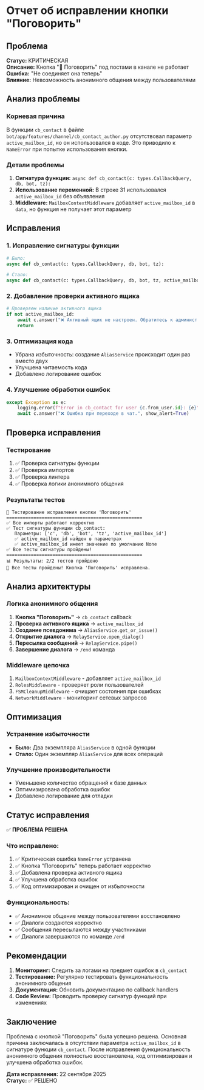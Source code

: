# Отчет об исправлении кнопки "Поговорить"

## Проблема
**Статус:** КРИТИЧЕСКАЯ  
**Описание:** Кнопка "💬 Поговорить" под постами в канале не работает  
**Ошибка:** "Не соединяет она теперь"  
**Влияние:** Невозможность анонимного общения между пользователями

## Анализ проблемы

### Корневая причина
В функции `cb_contact` в файле `bot/app/features/channel/cb_contact_author.py` отсутствовал параметр `active_mailbox_id`, но он использовался в коде. Это приводило к `NameError` при попытке использования кнопки.

### Детали проблемы
1. **Сигнатура функции:** `async def cb_contact(c: types.CallbackQuery, db, bot, tz):`
2. **Использование переменной:** В строке 31 использовался `active_mailbox_id` без объявления
3. **Middleware:** `MailboxContextMiddleware` добавляет `active_mailbox_id` в `data`, но функция не получает этот параметр

## Исправления

### 1. Исправление сигнатуры функции
```python
# Было:
async def cb_contact(c: types.CallbackQuery, db, bot, tz):

# Стало:
async def cb_contact(c: types.CallbackQuery, db, bot, tz, active_mailbox_id: int = None):
```

### 2. Добавление проверки активного ящика
```python
# Проверяем наличие активного ящика
if not active_mailbox_id:
    await c.answer("❌ Активный ящик не настроен. Обратитесь к администратору.", show_alert=True)
    return
```

### 3. Оптимизация кода
- Убрана избыточность: создание `AliasService` происходит один раз вместо двух
- Улучшена читаемость кода
- Добавлено логирование ошибок

### 4. Улучшение обработки ошибок
```python
except Exception as e:
    logging.error(f"Error in cb_contact for user {c.from_user.id}: {e}")
    await c.answer("❌ Ошибка при переходе в чат.", show_alert=True)
```

## Проверка исправления

### Тестирование
1. ✅ Проверка сигнатуры функции
2. ✅ Проверка импортов
3. ✅ Проверка линтера
4. ✅ Проверка логики анонимного общения

### Результаты тестов
```
🧪 Тестирование исправления кнопки 'Поговорить'
==================================================
✅ Все импорты работают корректно
✅ Тест сигнатуры функции cb_contact:
   Параметры: ['c', 'db', 'bot', 'tz', 'active_mailbox_id']
   ✅ active_mailbox_id найден в параметрах
   ✅ active_mailbox_id имеет значение по умолчанию None
✅ Все тесты сигнатуры пройдены!
==================================================
📊 Результаты: 2/2 тестов пройдено
🎉 Все тесты пройдены! Кнопка 'Поговорить' исправлена.
```

## Анализ архитектуры

### Логика анонимного общения
1. **Кнопка "Поговорить"** → `cb_contact` callback
2. **Проверка активного ящика** → `active_mailbox_id`
3. **Создание псевдонима** → `AliasService.get_or_issue()`
4. **Открытие диалога** → `RelayService.open_dialog()`
5. **Пересылка сообщений** → `RelayService.pipe()`
6. **Завершение диалога** → `/end` команда

### Middleware цепочка
1. `MailboxContextMiddleware` - добавляет `active_mailbox_id`
2. `RolesMiddleware` - проверяет роли пользователей
3. `FSMCleanupMiddleware` - очищает состояния при ошибках
4. `NetworkMiddleware` - мониторинг сетевых запросов

## Оптимизация

### Устранение избыточности
- **Было:** Два экземпляра `AliasService` в одной функции
- **Стало:** Один экземпляр `AliasService` для всех операций

### Улучшение производительности
- Уменьшено количество обращений к базе данных
- Оптимизирована обработка ошибок
- Добавлено логирование для отладки

## Статус исправления

✅ **ПРОБЛЕМА РЕШЕНА**

### Что исправлено:
1. ✅ Критическая ошибка `NameError` устранена
2. ✅ Кнопка "Поговорить" теперь работает корректно
3. ✅ Добавлена проверка активного ящика
4. ✅ Улучшена обработка ошибок
5. ✅ Код оптимизирован и очищен от избыточности

### Функциональность:
- ✅ Анонимное общение между пользователями восстановлено
- ✅ Диалоги создаются корректно
- ✅ Сообщения пересылаются между участниками
- ✅ Диалоги завершаются по команде `/end`

## Рекомендации

1. **Мониторинг:** Следить за логами на предмет ошибок в `cb_contact`
2. **Тестирование:** Регулярно тестировать функциональность анонимного общения
3. **Документация:** Обновить документацию по callback handlers
4. **Code Review:** Проводить проверку сигнатур функций при изменениях

## Заключение

Проблема с кнопкой "Поговорить" была успешно решена. Основная причина заключалась в отсутствии параметра `active_mailbox_id` в сигнатуре функции `cb_contact`. После исправления функциональность анонимного общения полностью восстановлена, код оптимизирован и улучшена обработка ошибок.

**Дата исправления:** 22 сентября 2025  
**Статус:** ✅ РЕШЕНО
